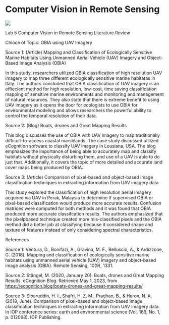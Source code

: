 # Computer Vision in Remote Sensing

![](https://media.giphy.com/media/Ju7l5y9osyymQ/giphy.gif)

Lab 5 Computer Vision in Remote Sensing Literature Review 

Chioce of Topic: OBIA using UAV Imagery

Source 1: (Article) Mapping and Classification of Ecologically Sensitive Marine Habitats Using Unmanned Aerial Vehicle (UAV) Imagery and Object-Based Image Analysis (OBIA)

In this study, researchers utilized OBIA classification of high resolution UAV imagery to map three different ecologically sensitive marine habitatas in Italy. The authors concluded that OBIA classification of UAV imagery is an effiecient method for high resolution, low-cost, time saving classification mapping of sensitive marine environments and monitoring and management of natural resources. They also state that there is extreme benefit to using UAV imagery as it opens the door for ecologists to use OBIA for environmental modeling and allows researchers the powerful ability to control the temporal resolution of their data.


Source 2: (Blog) Boats, drones and Great Mapping Results

This blog discusses the use of OBIA with UAV imagery to map traditionally difficult-to-access coastal marshlands. The case study discussed utilized eCognition software to classify UAV imagery in Lousiana, USA. The blog emphasizes the importance of being able to accurately map and classify habitats without physically disturbing them, and use of a UAV is able to do just that. Additionally, it covers the topic of more detailed and accurate land cover maps being produced by OBIA. 



Source 3: (Article) Comparison of pixel-based and object-based image classification techniques in extracting information from UAV imagery data

This study explored the classification of high resolution aerial imagery acquired via UAV in Perak, Malaysia to determine if supervised OBIA or pixel-based classification would produce more accurate results. Confusion matrices were computed for both methods and it was found that OBIA produced more accurate classifcation results. The authors emphasized that the pixelpbased technique created more mis-classified pixels and the OBIA method did a better job at classifying because it considered shape and texture of features instead of only considering spectral characteristics. 


References

Source 1: Ventura, D., Bonifazi, A., Gravina, M. F., Belluscio, A., & Ardizzone, G. (2018). Mapping and classification of ecologically sensitive marine habitats using unmanned aerial vehicle (UAV) imagery and object-based image analysis (OBIA). Remote Sensing, 10(9), 1331.

Source 2: Stängel, M. (2020, January 20). Boats, drones and Great Mapping Results. eCognition Blog. Retrieved May 1, 2023, from https://ecognition.blog/boats-drones-and-great-mapping-results/ 

Source 3: Sibaruddin, H. I., Shafri, H. Z. M., Pradhan, B., & Haron, N. A. (2018, June). Comparison of pixel-based and object-based image classification techniques in extracting information from UAV imagery data. In IOP conference series: earth and environmental science (Vol. 169, No. 1, p. 012098). IOP Publishing.
